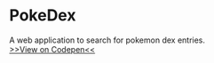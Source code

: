 # PokeDex
A web application to search for pokemon dex entries.
<br>[>>View on Codepen<<](http://codepen.io/segao/full/WoZMMJ) 
